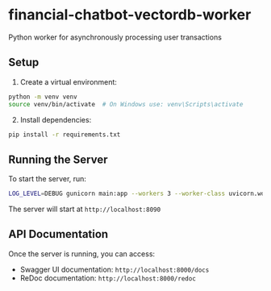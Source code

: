 # financial-chatbot-vectordb-worker

Python worker for asynchronously processing user transactions

## Setup

1. Create a virtual environment:

```bash
python -m venv venv
source venv/bin/activate  # On Windows use: venv\Scripts\activate
```

2. Install dependencies:

```bash
pip install -r requirements.txt
```

## Running the Server

To start the server, run:

```bash
LOG_LEVEL=DEBUG gunicorn main:app --workers 3 --worker-class uvicorn.workers.UvicornWorker --bind 0.0.0.0:8090 --log-level error --timeout 120
```

The server will start at `http://localhost:8090`

## API Documentation

Once the server is running, you can access:

- Swagger UI documentation: `http://localhost:8000/docs`
- ReDoc documentation: `http://localhost:8000/redoc`
